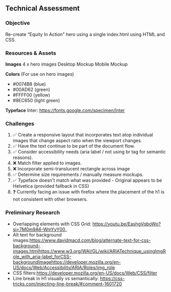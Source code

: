 ## Technical Assessment

### Objective
Re-create “Equity In Action” hero using a single index.html using HTML and CSS.

### Resources & Assets

**Images**
4 x hero images
Desktop Mockup
Mobile Mockup

**Colors** (For use on hero images)
- #0074B8 (blue)
- #00AD62 (green)
- #FFFF00 (yellow)
- #8EC650 (light green)

**Typeface**
Inter: https://fonts.google.com/specimen/Inter

### Challenges
1. ✅ Create a responsive layout that incorporates text atop individual images that change aspect ratio when the viewport changes.
2. ✅ Have the text continue to be part of the document flow.
3. ✅ Consider accessibility needs (aria label / not using br tag for semantic reasons).
4. ❌ Match filter applied to images.
5. ❌ Incorporate semi-translucent rectangle across image
6. ✅ Determine size requirements / manually measure mockups.
7. ✅ Typeface doesn't match what was provided - Original appears to be Helvetica (provided fallback in CSS)
8. ❓ Currently facing an issue with firefox where the placement of the h1 is not consistent with other browsers.

### Preliminary Research
- Overlapping elements with CSS Grid: https://youtu.be/EashgVqboWo?si=7M0m9A6-WmYyY00_
- Alt text for background images:https://www.davidmacd.com/blog/alternate-text-for-css-background-images.htmlhttps://www.w3.org/WAI/GL/wiki/ARIATechnique_usingImgRole_with_aria-label_forCSS-backgroundImagehttps://developer.mozilla.org/en-US/docs/Web/Accessibility/ARIA/Roles/img_role
- CSS filters:https://developer.mozilla.org/en-US/docs/Web/CSS/filter
- Line break in H1 visually vs semantically: https://css-tricks.com/injecting-line-break/#comment-1601720

